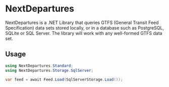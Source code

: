 # NextDepartures

NextDepartures is a .NET Library that queries GTFS (General
Transit Feed Specification) data sets stored locally, or in a
database such as PostgreSQL, SQLite or SQL Server. The library
will work with any well-formed GTFS data set.

## Usage

```csharp
using NextDepartures.Standard;
using NextDepartures.Storage.SqlServer;

var feed = await Feed.Load(SqlServerStorage.Load());
```
